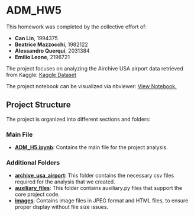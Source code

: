 
# ADM_HW5

This homework was completed by the collective effort of:
- **Can Lin**, 1994375
- **Beatrice Mazzocchi**, 1982122
- **Alessandro Querqui**, 2031384
- **Emilio Leone**, 2196721

The project focuses on analyzing the Airchive USA airport data retrieved from Kaggle: [Kaggle Dataset](https://www.kaggle.com/datasets/flashgordon/usa-airport-dataset)

The project notebook can be visualized via nbviewer: [View Notebook.](https://nbviewer.org/github/LinCannn/ADM-HW5/blob/main/ADM_H5.ipynb)


## Project Structure

The project is organized into different sections and folders:

### **Main File**
- **[ADM_H5.ipynb](ADM_H5.ipynb)**: Contains the main file for the project analysis.

### **Additional Folders**
- **[archive_usa_airport](archive_usa_airport)**: This folder contains the necessary csv files required for the analysis that we created.
- **[auxiliary_files](auxiliary_files)**: This folder contains auxiliary.py files that support the core project code.
- **[images](images)**: Contains image files in JPEG format and HTML files, to ensure proper display without file size issues.


